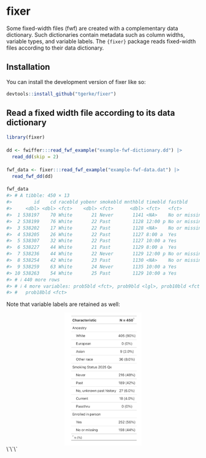 
<!-- README.md is generated from README.Rmd. Please edit that file -->

# fixer

<!-- badges: start -->
<!-- badges: end -->

Some fixed-width files (fwf) are created with a complementary data
dictionary. Such dictionaries contain metadata such as column widths,
variable types, and variable labels. The `{fixer}` package reads
fixed-width files according to their data dictionary.

## Installation

You can install the development version of fixer like so:

``` r
devtools::install_github("tgerke/fixer")
```

## Read a fixed width file according to its data dictionary

``` r
library(fixer)

dd <- fwiffer:::read_fwf_example("example-fwf-dictionary.dd") |> 
  read_dd(skip = 2)

fwf_data <- fixer:::read_fwf_example("example-fwf-data.dat") |>
  read_fwf_dd(dd)

fwf_data
#> # A tibble: 450 × 13
#>        id    cd racebld yobenr smokebld mnthbld timebld fastbld       prob4bld
#>     <dbl> <dbl> <fct>    <dbl> <fct>      <dbl> <fct>   <fct>         <lgl>   
#>  1 538197    70 White       21 Never       1141 <NA>    No or missing NA      
#>  2 538199    76 White       22 Past        1128 12:00 p No or missing NA      
#>  3 538202    17 White       22 Past        1128 <NA>    No or missing NA      
#>  4 538205    26 White       22 Past        1127 8:00 a  Yes           NA      
#>  5 538307    32 White       22 Past        1127 10:00 a Yes           NA      
#>  6 538227    44 White       21 Past        1129 8:00 a  Yes           NA      
#>  7 538236    44 White       22 Never       1129 12:00 p No or missing NA      
#>  8 538254    42 White       23 Past        1130 <NA>    No or missing NA      
#>  9 538259    63 White       24 Never       1135 10:00 a Yes           NA      
#> 10 538263    54 White       25 Past        1129 10:00 a Yes           NA      
#> # ℹ 440 more rows
#> # ℹ 4 more variables: prob5bld <fct>, prob9bld <lgl>, prob10bld <fct>,
#> #   prob18bld <fct>
```

Note that variable labels are retained as well:

<img src="man/figures/table-1.png" width="40%" style="display: block; margin: auto;" />
\`\`\`
